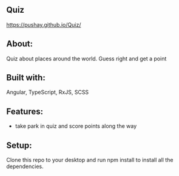 

## Quiz
https://pushay.github.io/Quiz/

## About:
Quiz about places around the world. Guess right and get a point 

## Built with:
Angular, TypeScript, RxJS, SCSS

## Features:
  * take park in quiz and score points along the way

## Setup:
Clone this repo to your desktop and run npm install to install all the dependencies.
